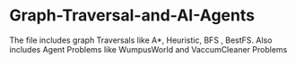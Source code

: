 # Graph-Traversal-and-AI-Agents
The file includes graph Traversals like A*, Heuristic, BFS , BestFS.
Also includes Agent Problems like WumpusWorld and VaccumCleaner Problems
